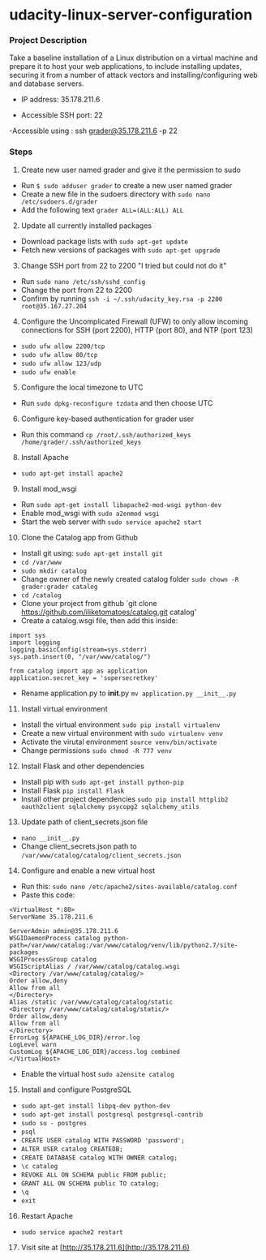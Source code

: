 # udacity-linux-server-configuration

### Project Description

Take a baseline installation of a Linux distribution on a virtual machine and prepare it to host your web applications, to include installing updates, securing it from a number of attack vectors and installing/configuring web and database servers.

- IP address: 35.178.211.6

- Accessible SSH port: 22

-Accessible using : ssh grader@35.178.211.6 -p 22



### Steps

1. Create new user named grader and give it the permission to sudo

- Run `$ sudo adduser grader` to create a new user named grader
- Create a new file in the sudoers directory with `sudo nano /etc/sudoers.d/grader`
- Add the following text `grader ALL=(ALL:ALL) ALL`

2. Update all currently installed packages
- Download package lists with `sudo apt-get update`
- Fetch new versions of packages with `sudo apt-get upgrade`

3. Change SSH port from 22 to 2200
 "I tried but could not do it"
 
- Run `sudo nano /etc/ssh/sshd_config`
- Change the port from 22 to 2200
- Confirm by running `ssh -i ~/.ssh/udacity_key.rsa -p 2200 root@35.167.27.204`

4. Configure the Uncomplicated Firewall (UFW) to only allow incoming connections for SSH (port 2200), HTTP (port 80), and NTP (port 123)
- `sudo ufw allow 2200/tcp`
- `sudo ufw allow 80/tcp`
- `sudo ufw allow 123/udp`
- `sudo ufw enable`

5. Configure the local timezone to UTC
- Run `sudo dpkg-reconfigure tzdata` and then choose UTC

6. Configure key-based authentication for grader user
- Run this command `cp /root/.ssh/authorized_keys /home/grader/.ssh/authorized_keys`


8. Install Apache
- `sudo apt-get install apache2`

9. Install mod_wsgi
- Run `sudo apt-get install libapache2-mod-wsgi python-dev`
- Enable mod_wsgi with `sudo a2enmod wsgi`
- Start the web server with `sudo service apache2 start`


10. Clone the Catalog app from Github
- Install git using: `sudo apt-get install git`
- `cd /var/www`
- `sudo mkdir catalog`
- Change owner of the newly created catalog folder `sudo chown -R grader:grader catalog`
- `cd /catalog`
- Clone your project from github `git clone https://github.com/iliketomatoes/catalog.git catalog'
- Create a catalog.wsgi file, then add this inside:
```
import sys
import logging
logging.basicConfig(stream=sys.stderr)
sys.path.insert(0, "/var/www/catalog/")

from catalog import app as application
application.secret_key = 'supersecretkey'
```
- Rename application.py to __init__.py `mv application.py __init__.py`

11. Install virtual environment
- Install the virtual environment `sudo pip install virtualenv`
- Create a new virtual environment with `sudo virtualenv venv`
- Activate the virutal environment `source venv/bin/activate`
- Change permissions `sudo chmod -R 777 venv`

12. Install Flask and other dependencies
- Install pip with `sudo apt-get install python-pip`
- Install Flask `pip install Flask`
- Install other project dependencies `sudo pip install httplib2 oauth2client sqlalchemy psycopg2 sqlalchemy_utils`

13. Update path of client_secrets.json file
- `nano __init__.py`
- Change client_secrets.json path to `/var/www/catalog/catalog/client_secrets.json`

14. Configure and enable a new virtual host
- Run this: `sudo nano /etc/apache2/sites-available/catalog.conf`
- Paste this code:
```
<VirtualHost *:80>
ServerName 35.178.211.6

ServerAdmin admin@35.178.211.6
WSGIDaemonProcess catalog python-path=/var/www/catalog:/var/www/catalog/venv/lib/python2.7/site-packages
WSGIProcessGroup catalog
WSGIScriptAlias / /var/www/catalog/catalog.wsgi
<Directory /var/www/catalog/catalog/>
Order allow,deny
Allow from all
</Directory>
Alias /static /var/www/catalog/catalog/static
<Directory /var/www/catalog/catalog/static/>
Order allow,deny
Allow from all
</Directory>
ErrorLog ${APACHE_LOG_DIR}/error.log
LogLevel warn
CustomLog ${APACHE_LOG_DIR}/access.log combined
</VirtualHost>
```
- Enable the virtual host `sudo a2ensite catalog`

15. Install and configure PostgreSQL
- `sudo apt-get install libpq-dev python-dev`
- `sudo apt-get install postgresql postgresql-contrib`
- `sudo su - postgres`
- `psql`
- `CREATE USER catalog WITH PASSWORD 'password';`
- `ALTER USER catalog CREATEDB;`
- `CREATE DATABASE catalog WITH OWNER catalog;`
- `\c catalog`
- `REVOKE ALL ON SCHEMA public FROM public;`
- `GRANT ALL ON SCHEMA public TO catalog;`
- `\q`
- `exit`


16. Restart Apache
- `sudo service apache2 restart`

17. Visit site at [http://35.178.211.6](http://35.178.211.6)


